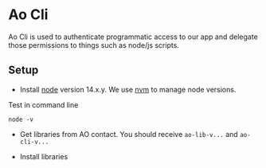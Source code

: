 

# Ao Cli

Ao Cli is used to authenticate programmatic access to our app and delegate those permissions to things such as node/js scripts.

## Setup

- Install [node](https://nodejs.org/en/download/) version 14.x.y.  We use [nvm](https://github.com/nvm-sh/nvm) to manage node versions.

Test in command line
```
node -v
```

- Get libraries from AO contact.  You should receive `ao-lib-v...` and `ao-cli-v...`

- Install libraries

